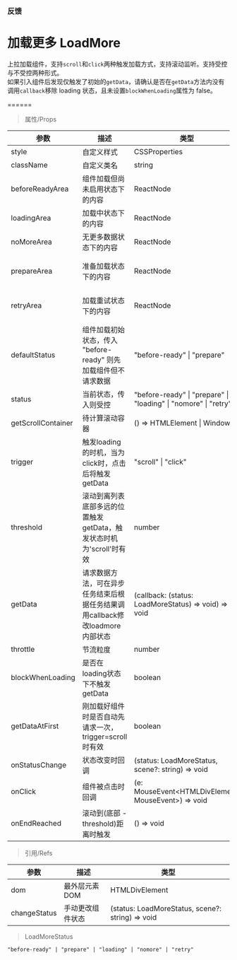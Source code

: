 ### 反馈

# 加载更多 LoadMore

上拉加载组件，支持`scroll`和`click`两种触发加载方式，支持滚动监听。支持受控与不受控两种形式。<br>如果引入组件后发现仅触发了初始的`getData`，请确认是否在`getData`方法内没有调用`callback`移除 loading 状态，且未设置`blockWhenLoading`属性为 false。

======

> 属性/Props

|参数|描述|类型|默认值|
|----------|-------------|------|------|
|style|自定义样式|CSSProperties|-|
|className|自定义类名|string|-|
|beforeReadyArea|组件加载但尚未启用状态下的内容|ReactNode|null|
|loadingArea|加载中状态下的内容|ReactNode|"正在努力加载中..."|
|noMoreArea|无更多数据状态下的内容|ReactNode|"没有更多数据了"|
|prepareArea|准备加载状态下的内容|ReactNode|"上拉/点击加载更多"|
|retryArea|加载重试状态下的内容|ReactNode|"加载失败，点击重试"|
|defaultStatus|组件加载初始状态，传入 "before\-ready" 则先加载组件但不请求数据|"before\-ready" \| "prepare"|"prepare"|
|status|当前状态，传入则受控|"before\-ready" \| "prepare" \| "loading" \| "nomore" \| "retry"|-|
|getScrollContainer|待计算滚动容器|() =\> HTMLElement \| Window|() => window|
|trigger|触发loading的时机，当为click时，点击后将触发getData|"scroll" \| "click"|"scroll"|
|threshold|滚动到离列表底部多远的位置触发getData，触发状态时机为'scroll'时有效|number|200|
|getData|请求数据方法，可在异步任务结束后根据任务结果调用callback修改loadmore内部状态|(callback: (status: LoadMoreStatus) =\> void) =\> void|-|
|throttle|节流粒度|number|0|
|blockWhenLoading|是否在loading状态下不触发getData|boolean|true|
|getDataAtFirst|刚加载好组件时是否自动先请求一次，trigger=scroll时有效|boolean|true|
|onStatusChange|状态改变时回调|(status: LoadMoreStatus, scene?: string) =\> void|-|
|onClick|组件被点击时回调|(e: MouseEvent\<HTMLDivElement, MouseEvent\>) =\> void|-|
|onEndReached|滚动到(底部 \- threshold)距离时触发|() =\> void|-|

> 引用/Refs

|参数|描述|类型|
|----------|-------------|------|
|dom|最外层元素 DOM|HTMLDivElement|
|changeStatus|手动更改组件状态|(status: LoadMoreStatus, scene?: string) =\> void|

> LoadMoreStatus

```
"before-ready" | "prepare" | "loading" | "nomore" | "retry"
```
